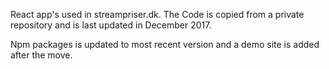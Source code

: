 React app's used in streampriser.dk. The Code is copied from a private repository and is last updated in December 2017.

Npm packages is updated to most recent version and a demo site is added after the move.

